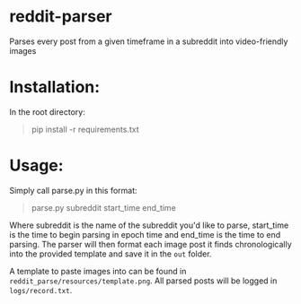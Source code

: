 # reddit-parser
Parses every post from a given timeframe in a subreddit into video-friendly images

# Installation:
In the root directory:
> pip install -r requirements.txt

# Usage: 
Simply call parse.py in this format: 

> parse.py subreddit start_time end_time 

Where subreddit is the name of the subreddit you'd like to parse, start_time is the time to begin parsing in epoch time and end_time is the time to end parsing. The parser will then format each image post it finds chronologically into the provided template and save it in the 
`out` folder.

A template to paste images into can be found in `reddit_parse/resources/template.png`.
All parsed posts will be logged in `logs/record.txt`. 
